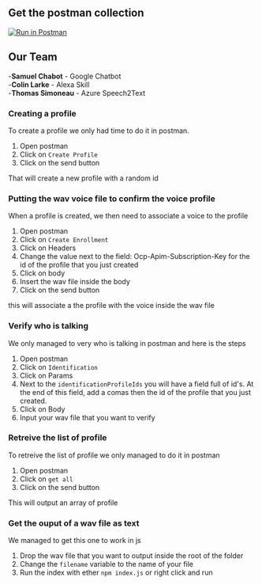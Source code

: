 ## Get the postman collection
[![Run in Postman](https://run.pstmn.io/button.svg)](https://app.getpostman.com/run-collection/97fd00e60a22090de720)
## Our Team
-**Samuel Chabot** - Google Chatbot  
-**Colin Larke** - Alexa Skill  
-**Thomas Simoneau** - Azure Speech2Text

### Creating a profile
To create a profile we only had time to do it in postman.
1. Open postman
2. Click on `Create Profile`
3. Click on the send button

That will create a new profile with a random id	
### Putting the wav voice file to confirm the voice profile
When a profile is created, we then need to associate a voice to the profile
1. Open postman
2. Click on `Create Enrollment`
3. Click on Headers
4. Change the value next to the field: Ocp-Apim-Subscription-Key for the id of the profile that you just created
5. Click on body 
6. Insert the wav file inside the body
7. Click on the send button

this will associate a the profile with the voice inside the wav file
### Verify who is talking
We only managed to very who is talking in postman and here is the steps
1. Open postman
2. Click on `Identification`
3. Click on Params
4.  Next to the ``identificationProfileIds`` you will have a field full of id's. At the end of this field, add a comas then the id of the profile that you just created.
5. Click on Body
6. Input your wav file that you want to verify
### Retreive the list of profile
To retreive the list of profile we only managed to do it in postman
1. Open postman
2. Click on `get all` 
3. Click on the send button

This will output an array of profile
### Get the ouput of a wav file as text
We managed to get this one to work in js
1. Drop the wav file that you want to output inside the root of the folder
2. Change the ``filename`` variable to the name of your file
3. Run the index with ether ``npm index.js`` or right click and run

